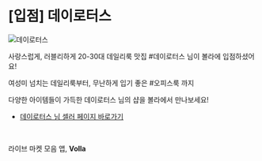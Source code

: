 # [입점] 데이로터스

![데이로터스](../../assets/marketing/dist/seller-daylotus.png)

사랑스럽게, 러블리하게 20-30대 데일리룩 맛집 #데이로터스 님이 볼라에 입점하셨어요!

여성미 넘치는 데일리룩부터, 무난하게 입기 좋은 #오피스룩 까지

다양한 아이템들이 가득한 데이로터스 님의 샵을 볼라에서 만나보세요!

- [데이로터스 님 셀러 페이지 바로가기](volla://deeplink/seller/45)

<br>

라이브 마켓 모음 앱, **Volla**
